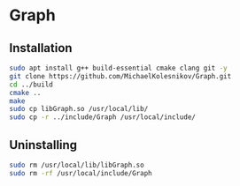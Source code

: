 # Graph
## Installation
```bash
sudo apt install g++ build-essential cmake clang git -y
git clone https://github.com/MichaelKolesnikov/Graph.git
cd ../build
cmake ..
make
sudo cp libGraph.so /usr/local/lib/
sudo cp -r ../include/Graph /usr/local/include/
```
## Uninstalling
```bash
sudo rm /usr/local/lib/libGraph.so
sudo rm -rf /usr/local/include/Graph
```
